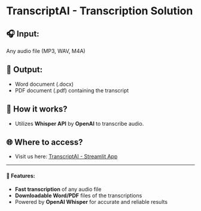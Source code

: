 # TranscriptAI - Transcription Solution

## 🎧 Input: 
Any audio file (MP3, WAV, M4A)

## 📄 Output: 
- Word document (.docx) 
- PDF document (.pdf) containing the transcript

## 🔧 How it works?
- Utilizes **Whisper API** by **OpenAI** to transcribe audio.

## 🌐 Where to access?
- Visit us here: [TranscriptAI - Streamlit App](https://transcriptai25.streamlit.app/)

---

#### 🌟 Features:
- **Fast transcription** of any audio file
- **Downloadable Word/PDF** files of the transcriptions
- Powered by **OpenAI Whisper** for accurate and reliable results
